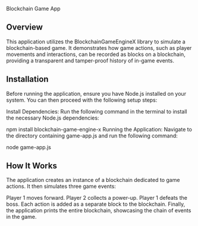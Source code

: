 Blockchain Game App

## Overview
This application utilizes the BlockchainGameEngineX library to simulate a blockchain-based game. It demonstrates how game actions, such as player movements and interactions, can be recorded as blocks on a blockchain, providing a transparent and tamper-proof history of in-game events.

## Installation
Before running the application, ensure you have Node.js installed on your system. You can then proceed with the following setup steps:

Install Dependencies: Run the following command in the terminal to install the necessary Node.js dependencies:

npm install blockchain-game-engine-x
Running the Application: Navigate to the directory containing game-app.js and run the following command:

node game-app.js

## How It Works
The application creates an instance of a blockchain dedicated to game actions. It then simulates three game events:

Player 1 moves forward.
Player 2 collects a power-up.
Player 1 defeats the boss.
Each action is added as a separate block to the blockchain. Finally, the application prints the entire blockchain, showcasing the chain of events in the game.
